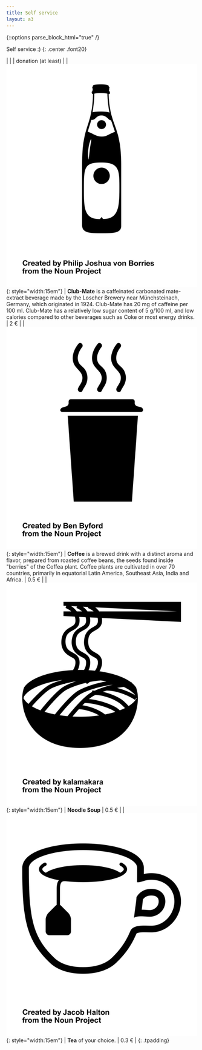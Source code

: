 ```yaml
---
title: Self service
layout: a3
---
```

{::options parse_block_html="true" /}

<div class="a3page small-caps">

Self service :)
{: .center .font20}

| | | donation (at least) |
| ![ClubMate](img/clubmate.png){: style="width:15em"} | **Club-Mate** is a caffeinated carbonated mate-extract beverage made by the Loscher Brewery near Münchsteinach, Germany, which originated in 1924. Club-Mate has 20 mg of caffeine per 100 ml. Club-Mate has a relatively low sugar content of 5 g/100 ml, and low calories compared to other beverages such as Coke or most energy drinks. | 2 € |
| ![Coffee](img/coffee.png){: style="width:15em"} | **Coffee** is a brewed drink with a distinct aroma and flavor, prepared from roasted coffee beans, the seeds found inside "berries" of the Coffea plant. Coffee plants are cultivated in over 70 countries, primarily in equatorial Latin America, Southeast Asia, India and Africa. | 0.5 € |
| ![NoodleSoup](img/noodlesoup.png){: style="width:15em"} | **Noodle Soup** | 0.5 € |
| ![Tea](img/tea.png){: style="width:15em"} | **Tea** of your choice. | 0.3 € |
{: .tpadding}

</div>
